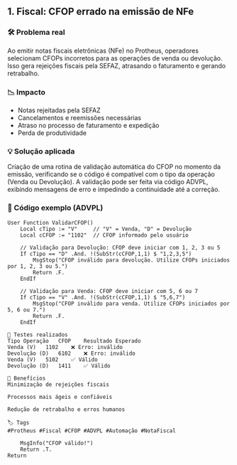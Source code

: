 ## 1. Fiscal: CFOP errado na emissão de NFe

### 🛠 Problema real
Ao emitir notas fiscais eletrônicas (NFe) no Protheus, operadores selecionam CFOPs incorretos para as operações de venda ou devolução. Isso gera rejeições fiscais pela SEFAZ, atrasando o faturamento e gerando retrabalho.

### 📉 Impacto
- Notas rejeitadas pela SEFAZ
- Cancelamentos e reemissões necessárias
- Atraso no processo de faturamento e expedição
- Perda de produtividade

### 💡 Solução aplicada
Criação de uma rotina de validação automática do CFOP no momento da emissão, verificando se o código é compatível com o tipo da operação (Venda ou Devolução). A validação pode ser feita via código ADVPL, exibindo mensagens de erro e impedindo a continuidade até a correção.

### 🧾 Código exemplo (ADVPL)

```advpl
User Function ValidarCFOP()
    Local cTipo := "V"     // "V" = Venda, "D" = Devolução
    Local cCFOP := "1102"  // CFOP informado pelo usuário

    // Validação para Devolução: CFOP deve iniciar com 1, 2, 3 ou 5
    If cTipo == "D" .And. !(SubStr(cCFOP,1,1) $ "1,2,3,5")
        MsgStop("CFOP inválido para devolução. Utilize CFOPs iniciados por 1, 2, 3 ou 5.")
        Return .F.
    EndIf

    // Validação para Venda: CFOP deve iniciar com 5, 6 ou 7
    If cTipo == "V" .And. !(SubStr(cCFOP,1,1) $ "5,6,7")
        MsgStop("CFOP inválido para venda. Utilize CFOPs iniciados por 5, 6 ou 7.")
        Return .F.
    EndIf

🧪 Testes realizados
Tipo Operação	CFOP	Resultado Esperado
Venda (V)	1102	❌ Erro: inválido
Devolução (D)	6102	❌ Erro: inválido
Venda (V)	5102	✅ Válido
Devolução (D)	1411	✅ Válido

🎯 Benefícios
Minimização de rejeições fiscais

Processos mais ágeis e confiáveis

Redução de retrabalho e erros humanos

🏷️ Tags
#Protheus #Fiscal #CFOP #ADVPL #Automação #NotaFiscal

    MsgInfo("CFOP válido!")
    Return .T.
Return
